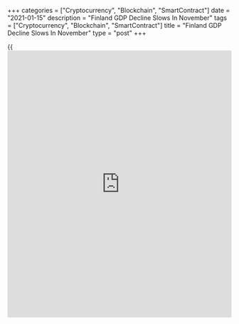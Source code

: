 +++
categories = ["Cryptocurrency", "Blockchain", "SmartContract"]
date = "2021-01-15"
description = "Finland GDP Decline Slows In November"
tags = ["Cryptocurrency", "Blockchain", "SmartContract"]
title = "Finland GDP Decline Slows In November"
type = "post"
+++

{{<iframe id="large-banner" src="https://www.bounty.group/#slide=7.0" width="100%" height="600" scrolling="no" style="border: 0px solid rgb(216, 221, 230); border-radius: 3px;">}}

Finland's economic output declined in November, albeit at a softer pace,
data from Statistics Finland showed on Friday.

Output of the national [economy][1] fell a working-day adjusted 0.4
percent year-on-year in November, after a 1.8 percent decline in
October, which was revised from a 1.9 percent fall.

On a seasonally adjusted basis, output rose 0.6 percent monthly in
November.

Data showed that the primary production remained unchanged in November.
Secondary and services production declined by about 2.0 percent and 1.0
percent from a year ago.

Separate data from the statistical office showed that the industrial
turnover decreased a working-day adjusted 1.6 percent in November,
following a 4.5 percent decline in October.

On a seasonally adjusted basis, industrial turnover gained 1.7 percent
monthly in November.

For comments and feedback [contact](https://www.playgroundfx.com/contact/): editorial@rtt[news](https://www.letsplayfx.com/blog/forex-news-website/).com

[Economic News][1]

 **What parts of the world are seeing the best (and worst) economic
performances lately? Click[here][2] to check out our [Econ Scorecard][2]
and find out! See up-to-the-moment [ranking](https://www.playgroundfx.com/blog/crypto-exchange-ranking/)s for the best and worst
performers in [GDP][3], [unemployment rate][4], [inflation][5] and much
more.**

   1. www.rtt[news](https://www.letsplayfx.com/blog/forex-news-website/).com/Content/EconomicNews.aspx
   2. www.rtt[news](https://www.letsplayfx.com/blog/forex-news-website/).com/economic-scorecard/world-rank/industrial-production/highest-performance.aspx
   3. www.rtt[news](https://www.letsplayfx.com/blog/forex-news-website/).com/economic-scorecard/world-rank/GDP/highest-performance.aspx
   4. www.rtt[news](https://www.letsplayfx.com/blog/forex-news-website/).com/economic-scorecard/world-rank/unemployment-rate/lowest-performance.aspx
   5. www.rtt[news](https://www.letsplayfx.com/blog/forex-news-website/).com/economic-scorecard/world-rank/CPI/highest-performance.aspx